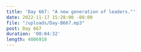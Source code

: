 ```yaml
---
title: 'Day 667: "A new generation of leaders."'
date: 2022-11-17 15:28:00 -08:00
file: "/uploads/Day-B667.mp3"
post: Day 667
duration: '00:04:32'
length: 4006918
---
```


